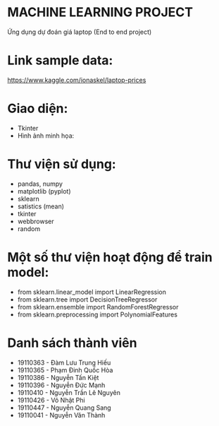 # MACHINE LEARNING PROJECT
Ứng dụng dự đoán giá laptop (End to end project)

# Link sample data:
https://www.kaggle.com/ionaskel/laptop-prices

# Giao diện:
- Tkinter
- Hình ảnh minh họa:

# Thư viện sử dụng:
- pandas, numpy
- matplotlib (pyplot)
- sklearn
- satistics (mean)
- tkinter
- webbrowser
- random

# Một số thư viện hoạt động để train model:
- from sklearn.linear_model import LinearRegression
- from sklearn.tree import DecisionTreeRegressor
- from sklearn.ensemble import RandomForestRegressor
- from sklearn.preprocessing import PolynomialFeatures

# Danh sách thành viên
- 19110363 - Đàm Lưu Trung Hiếu
- 19110365 - Phạm Đinh Quốc Hòa
- 19110386 - Nguyễn Tấn Kiệt
- 19110396 - Nguyễn Đức Mạnh
- 19110410 - Nguyễn Trần Lê Nguyên
- 19110426 - Võ Nhật Phi
- 19110447 - Nguyễn Quang Sang
- 19110041 - Nguyễn Văn Thành
